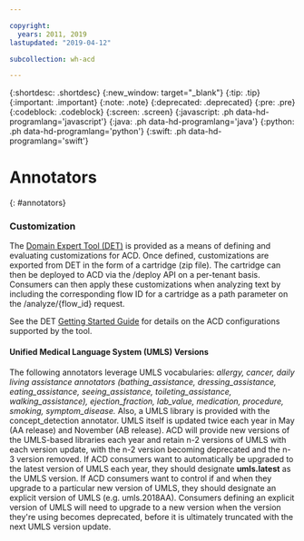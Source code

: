 ```yaml
---

copyright:
  years: 2011, 2019
lastupdated: "2019-04-12"

subcollection: wh-acd

---
```


{:shortdesc: .shortdesc}
{:new_window: target="_blank"}
{:tip: .tip}
{:important: .important}
{:note: .note}
{:deprecated: .deprecated}
{:pre: .pre}
{:codeblock: .codeblock}
{:screen: .screen}
{:javascript: .ph data-hd-programlang='javascript'}
{:java: .ph data-hd-programlang='java'}
{:python: .ph data-hd-programlang='python'}
{:swift: .ph data-hd-programlang='swift'}

# Annotators
{: #annotators}

<h3 id="customize-acd">Customization</h3>

The <a href="https://watsonpow01.rch.stglabs.ibm.com/services/cartridge_det/cartridge-main.html" target="_blank">Domain Expert Tool (DET)</a> is provided as a means of defining and evaluating customizations for ACD. Once defined, customizations are exported from DET in the form of a cartridge (zip file). The cartridge can then be deployed to ACD via the /deploy API on a per-tenant basis. Consumers can then apply these customizations when analyzing text by including the corresponding flow ID for a cartridge as a path parameter on the /analyze/{flow_id} request.

See the DET <a href="http://watsonpow01.rch.stglabs.ibm.com/services/cartridge_det/help/DET_GettingStartedGuide.pdf">Getting Started Guide</a> for details on the ACD configurations supported by the tool.

<h4>Unified Medical Language System (UMLS) Versions</h4>
The following annotators leverage UMLS vocabularies: <i>allergy, cancer, daily living assistance annotators (bathing_assistance, dressing_assistance, eating_assistance, seeing_assistance, toileting_assistance, walking_assistance), ejection_fraction, lab_value, medication, procedure, smoking, symptom_disease.</i>
Also, a UMLS library is provided with the concept_detection annotator.
UMLS itself is updated twice each year in May (AA release) and November (AB release).
ACD will provide new versions of the UMLS-based libraries each year and retain n-2 versions of UMLS with each version update, with the n-2 version becoming deprecated and the n-3 version removed.
If ACD consumers want to automatically be upgraded to the latest version of UMLS each year, they should designate <b>umls.latest</b> as the UMLS version.
If ACD consumers want to control if and when they upgrade to a particular new version of UMLS, they should designate an explicit version of UMLS (e.g. umls.2018AA).
Consumers defining an explicit version of UMLS will need to upgrade to a new version when the version they're using becomes deprecated, before it is ultimately truncated with the next UMLS version update.
